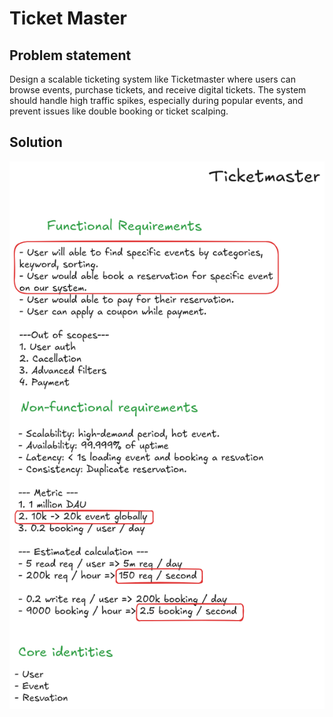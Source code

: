 # Ticket Master

## Problem statement
Design a scalable ticketing system like Ticketmaster where users can browse events, purchase tickets, and receive digital tickets. The system should handle high traffic spikes, especially during popular events, and prevent issues like double booking or ticket scalping.

## Solution
![](./diagram.png)
